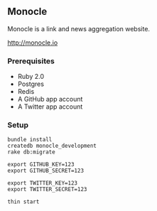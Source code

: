 ## Monocle

Monocle is a link and news aggregation website.

http://monocle.io

### Prerequisites

* Ruby 2.0
* Postgres
* Redis
* A GitHub app account
* A Twitter app account

### Setup

    bundle install
    createdb monocle_development
    rake db:migrate

    export GITHUB_KEY=123
    export GITHUB_SECRET=123

    export TWITTER_KEY=123
    export TWITTER_SECRET=123

    thin start